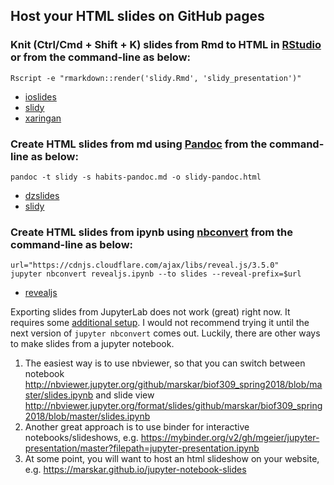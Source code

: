 
## Host your HTML slides on GitHub pages

### Knit (Ctrl/Cmd + Shift + K) slides from Rmd to HTML in [RStudio](https://rmarkdown.rstudio.com/lesson-11.html) or from the command-line as below:

```
Rscript -e "rmarkdown::render('slidy.Rmd', 'slidy_presentation')"
```
- [ioslides](/biof309_fall2018/slides/ioslides.html)
- [slidy](/biof309_fall2018/slides/slidy.html)
- [xaringan](/biof309_fall2018/slides/xaringan.html)

### Create HTML slides from md using [Pandoc](http://pandoc.org/MANUAL.html#producing-slide-shows-with-pandoc) from the command-line as below:

```
pandoc -t slidy -s habits-pandoc.md -o slidy-pandoc.html
```
- [dzslides](/biof309_fall2018/slides/dzslides-pandoc.html)
- [slidy](/biof309_fall2018/slides/slidy-pandoc.html)

### Create HTML slides from ipynb using [nbconvert](https://nbconvert.readthedocs.io/en/latest/) from the command-line as below:

```
url="https://cdnjs.cloudflare.com/ajax/libs/reveal.js/3.5.0"
jupyter nbconvert revealjs.ipynb --to slides --reveal-prefix=$url
```

- [revealjs](/biof309_fall2018/slides/revealjs.slides.html)

Exporting slides from JupyterLab does not work (great) right now.
It requires some [additional setup](https://github.com/jupyterlab/jupyterlab/issues/4067).
I would not recommend trying it until the next version of `jupyter nbconvert` comes out.
Luckily, there are other ways to make slides from a jupyter notebook.
1. The easiest way is to use nbviewer, so that you can switch between notebook
http://nbviewer.jupyter.org/github/marskar/biof309_spring2018/blob/master/slides.ipynb
and slide view
http://nbviewer.jupyter.org/format/slides/github/marskar/biof309_spring2018/blob/master/slides.ipynb
2. Another great approach is to use binder for interactive notebooks/slideshows, e.g. https://mybinder.org/v2/gh/mgeier/jupyter-presentation/master?filepath=jupyter-presentation.ipynb
3. At some point, you will want to host an html slideshow on your website, e.g. https://marskar.github.io/jupyter-notebook-slides 
